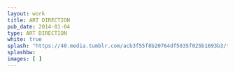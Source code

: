 ```yaml
---
layout: work
title: ART DIRECTION
pub_date: 2014-01-04
type: ART DIRECTION
white: true
splash: "https://40.media.tumblr.com/acb3f55f8b20764df5035f025b1693b3/tumblr_nuespqp1521s771xno4_1280.jpg"
splashbw:
images: [ ]
---
```


